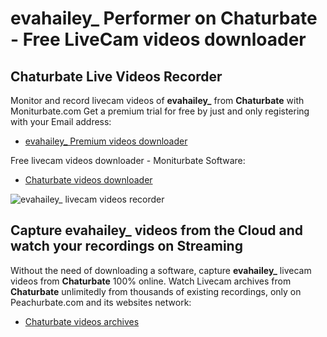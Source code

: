 # evahailey_ Performer on Chaturbate - Free LiveCam videos downloader

## Chaturbate Live Videos Recorder

Monitor and record livecam videos of **evahailey_** from **Chaturbate** with Moniturbate.com
Get a premium trial for free by just and only registering with your Email address:
* [evahailey_ Premium videos downloader](https://moniturbate.com/request-demo-licence-key.html)

Free livecam videos downloader - Moniturbate Software:
* [Chaturbate videos downloader](https://moniturbate.com/moniturbate-download-software.html)

![evahailey_ livecam videos recorder](https://peachurnet.com/templates/moniturbate-software.png)


## Capture evahailey_ videos from the Cloud and watch your recordings on Streaming

Without the need of downloading a software, capture **evahailey_** livecam videos from **Chaturbate** 100% online.
Watch Livecam archives from **Chaturbate** unlimitedly from thousands of existing recordings, only on Peachurbate.com and its websites network:
* [Chaturbate videos archives](https://peachurnet.com/)